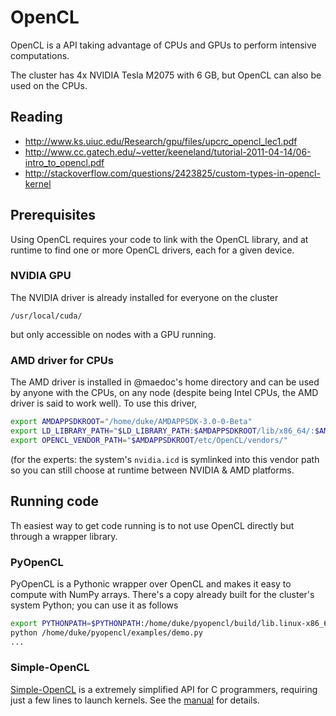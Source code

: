 # OpenCL

OpenCL is a API taking advantage of CPUs and GPUs to 
perform intensive computations.

The cluster has 4x NVIDIA Tesla M2075 with 6 GB, but OpenCL
can also be used on the CPUs.

## Reading

- http://www.ks.uiuc.edu/Research/gpu/files/upcrc_opencl_lec1.pdf
- http://www.cc.gatech.edu/~vetter/keeneland/tutorial-2011-04-14/06-intro_to_opencl.pdf
- http://stackoverflow.com/questions/2423825/custom-types-in-opencl-kernel

## Prerequisites

Using OpenCL requires your code to link with the OpenCL library, and at runtime to
find one or more OpenCL drivers, each for a given device.

### NVIDIA GPU

The NVIDIA driver is already installed for everyone on the cluster

`/usr/local/cuda/`

but only accessible on nodes with a GPU running.

### AMD driver for CPUs

The AMD driver is installed in @maedoc's home directory and can be used
by anyone with the CPUs, on any node (despite being Intel CPUs, the AMD driver is said
to work well). To use this driver, 

```bash
export AMDAPPSDKROOT="/home/duke/AMDAPPSDK-3.0-0-Beta"
export LD_LIBRARY_PATH="$LD_LIBRARY_PATH:$AMDAPPSDKROOT/lib/x86_64/:$AMDAPPSDKROOT/lib/x86/"
export OPENCL_VENDOR_PATH="$AMDAPPSDKROOT/etc/OpenCL/vendors/"
```

(for the experts: the system's `nvidia.icd` is symlinked into this vendor path
so you can still choose at runtime between NVIDIA & AMD platforms.

## Running code

Th easiest way to get code running is to not use OpenCL directly but
through a wrapper library. 

### PyOpenCL

PyOpenCL is a Pythonic wrapper over OpenCL and makes it easy to compute
with NumPy arrays. There's a copy already built for the cluster's system
Python; you can use it as follows

```bash
export PYTHONPATH=$PYTHONPATH:/home/duke/pyopencl/build/lib.linux-x86_64-2.7
python /home/duke/pyopencl/examples/demo.py
...
```

### Simple-OpenCL

[Simple-OpenCL](https://code.google.com/p/simple-opencl) is a extremely simplified
API for C programmers, requiring just a few lines to launch kernels. See the 
[manual](https://code.google.com/p/simple-opencl/wiki/Manual) for details.
